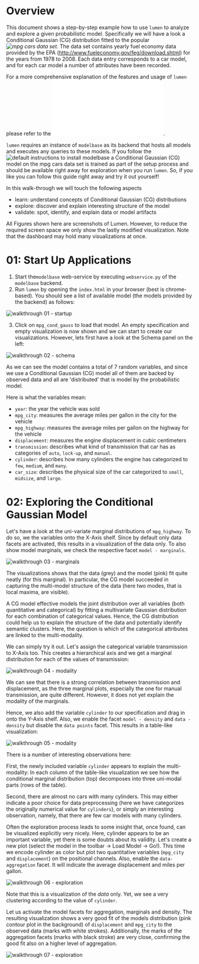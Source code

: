 # Overview 

This document shows a step-by-step example how to use `lumen` to analyze and explore a given probabilistic model.
Specifically we will have a look a Conditional Gaussian (CG) distribution fitted to the popular *![mpg cars data set](https://github.com/hadley/data-fuel-economy)*.
The data set contains yearly fuel economy data provided by the EPA (http://www.fueleconomy.gov/feg/download.shtml) for the years from 1978 to 2008.
Each data entry corresponds to a car model, and for each car model a number of attributes have been recorded. 

For a more comprehensive explanation of the features and usage of `lumen` please refer to the ![manual](manual.md).

`lumen` requires an instance of `modelbase` as its backend that hosts all models and executes any queries to these models.
If you follow the ![default instructions to install `modelbase`](https://github.com/lumen-org/modelbase) a Conditional Gaussian (CG) model on the mpg cars data set is trained as part of the setup process and should be available right away for exploration when you run `lumen`.
So, if you like you can follow this guide right away and try it out yourself!

In this walk-through we will touch the following aspects

 * learn: understand concepts of Conditional Gaussian (CG) distributions
 * explore: discover and explain interesting structure of the model
 * validate: spot, identify, and explain data or model artifacts

All Figures shown here are screenshots of Lumen.
However, to reduce the required screen space we only show the lastly modified visualization.
Note that the dashboard may hold many visualizations at once.

# 01: Start Up Applications

 1. Start the`modelbase` web-service by executing `webservice.py` of the `modelbase` backend.
 2. Run `lumen` by opening the `index.html` in your browser (best is chrome-based). 
 You should see a list of available model (the models provided by the backend) as follows:

 ![walkthrough 01 - startup](doc/img/walkthrough-01-startup.png)

 3. Click on `mpg_cond_gauss` to load that model. 
 An empty specification and empty visualization is now shown and we can start to create our visualizations.
 However, lets first have a look at the Schema panel on the left:

![walkthrough 02 - schema](doc/img/walkthrough-02-schema.png)

 As we can see the model contains a total of 7 random variables, and since we use a Conditional Gaussian (CG) model all of them are backed by observed data and all are 'distributed' that is model by the probabilistic model.

 
 Here is what the variables mean:

  * `year`: the year the vehicle was sold
  * `mpg_city`: measures the average miles per gallon in the city for the vehicle
  * `mpg_highway`: measures the average miles per gallon on the highway for the vehicle
  * `displacement`: measures the engine displacement in cubic centimeters  
  * `transmission`: describes what kind of transmission that car has as categories of `auto`, `lock-up`, and `manual`.
  * `cylinder`: describes how many cylinders the engine has categorized to `few`, `medium`, and `many`.
  * `car_size`: describes the physical size of the car categorized to `small`, `midsize`, and `large`.

# 02: Exploring the Conditional Gaussian Model

Let's have a look at the uni-variate marginal distributions of `mpg_highway`.
To do so, we the variables onto the X-Axis shelf. 
Since by default only data facets are activated, this results in a visualization of the data only. To also show model marginals, we check the respective  facet `model - marginals`.

![walkthrough 03 - marginals](doc/img/walkthrough-03-marginals.png)

The visualizations shows that the data (grey) and the model (pink) fit quite neatly (for this marginal).
In particular, the CG model succeeded in capturing the multi-model structure of the data (here two modes, that is local maxima, are visible).

A CG model effective models the joint distribution over all variables (both quantitative and categorical) by fitting a multivariate Gaussian distribution for each combination of categorical values. 
Hence, the CG distribution could help us to explain the structure of the data and potentially identify semantic clusters. 
Here, the question is which of the categorical attributes are linked to the multi-modality.

We can simply try it out. Let's assign the categorical variable transmission to X-Axis too. 
This creates a hierarchical axis and we get a marginal distribution for each of the values of transmission:

![walkthrough 04 - modality](doc/img/walkthrough-04-explaining_modality.png)

We can see that there is a strong correlation between transmission and displacement, as the three marginal plots, especially the one for manual transmission, are quite different. 
However, it does not yet explain the modality of the marginals.

Hence, we also add the variable `cylinder` to our specification and drag in onto the Y-Axis shelf. 
Also, we enable the facet `model - density` and `data - density` but disable the `data points` facet.
This results in a table-like visualization: 

![walkthrough 05 - modality](doc/img/walkthrough-05-explaining_modality.png)

There is a number of interesting observations here:

First, the newly included variable `cylinder` appears to explain the multi-modality: In each column of the table-like visualization we see how the conditional marginal distribution (top) decomposes into three uni-modal parts (rows of the table).

Second, there are almost no cars with many cylinders. 
This may either indicate a poor choice for data preprocessing (here we have categorizes the originally numerical value for `cylinders`), or simply an interesting observation, namely, that there are few car models with many cylinders.

Often the exploration process leads to some insight that, once found, can be visualized explicitly very nicely. 
Here, cylinder appears to be an important variable, yet there is some doubts about its validity. 
Let's create a new plot (select the model in the toolbar -> Load Model -> Go!). 
This time we encode cylinder as color but plot two quantitative variables (`mpg_city` and `displacement`) on the positional channels.
Also, enable the `data-aggregation` facet. It will indicate the average displacement and miles per gallon.

![walkthrough 06 - exploration](doc/img/walkthrough-06-exploring_further.png)

Note that this is a visualization of the *data* only. 
Yet, we see a very clustering according to the value of `cylinder`.

Let us activate the model facets for aggregation, marginals and density. 
The resulting visualization shows a very good fit of the models distribution (pink contour plot in the background) of `displacement` and `mpg_city` to the observed data (marks with white strokes).
Additionally, the marks of the aggregation facets (marks with black stroke) are very close, confirming the good fit also on a higher level of aggregation.

![walkthrough 07 - exploration](doc/img/walkthrough-07-exploring_further.png)

